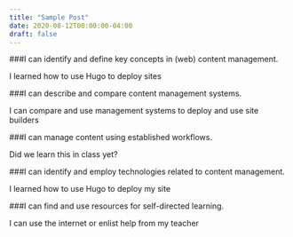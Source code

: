 ```yaml
---
title: "Sample Post"
date: 2020-08-12T00:00:00-04:00
draft: false
---
```


###I can identify and define key concepts in (web) content management.
 
I learned how to use Hugo to deploy sites

###I can describe and compare content management systems.

I can compare and use management systems to deploy and use site builders

###I can manage content using established workflows.

Did we learn this in class yet?

###I can identify and employ technologies related to content management.

I learned how to use Hugo to deploy my site

###I can find and use resources for self-directed learning.

I can use the internet or enlist help from my teacher


